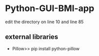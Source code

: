 # Python-GUI-BMI-app
edit the directory on line 10 and line 85

<b><h2>external libraries</h2></b>
<ul>
<li>Pillow>> pip install python-pillow</li>
</ul>
